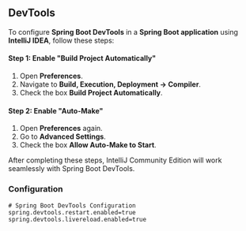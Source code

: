 ## **DevTools**

To configure **Spring Boot DevTools** in a **Spring Boot application** using **IntelliJ IDEA**, follow these steps:

#### **Step 1: Enable "Build Project Automatically"**

1. Open **Preferences**.  
2. Navigate to **Build, Execution, Deployment → Compiler**.  
3. Check the box **Build Project Automatically**.  

#### **Step 2: Enable "Auto-Make"**  
1. Open **Preferences** again.  
2. Go to **Advanced Settings**.  
3. Check the box **Allow Auto-Make to Start**.  

After completing these steps, IntelliJ Community Edition will work seamlessly with Spring Boot DevTools.

### **Configuration**

```properties
# Spring Boot DevTools Configuration
spring.devtools.restart.enabled=true
spring.devtools.livereload.enabled=true
```
